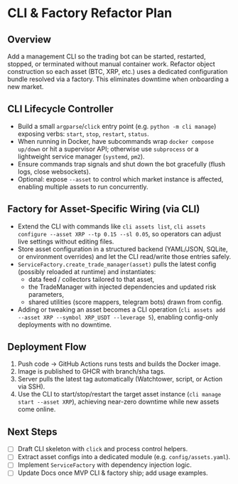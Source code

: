 # CLI & Factory Refactor Plan

## Overview
Add a management CLI so the trading bot can be started, restarted, stopped, or terminated without manual container work. Refactor object construction so each asset (BTC, XRP, etc.) uses a dedicated configuration bundle resolved via a factory. This eliminates downtime when onboarding a new market.

## CLI Lifecycle Controller
- Build a small `argparse`/`click` entry point (e.g. `python -m cli manage`) exposing verbs: `start`, `stop`, `restart`, `status`.
- When running in Docker, have subcommands wrap `docker compose up/down` or hit a supervisor API; otherwise use `subprocess` or a lightweight service manager (`systemd`, `pm2`).
- Ensure commands trap signals and shut down the bot gracefully (flush logs, close websockets).
- Optional: expose `--asset` to control which market instance is affected, enabling multiple assets to run concurrently.

## Factory for Asset-Specific Wiring (via CLI)
- Extend the CLI with commands like `cli assets list`, `cli assets configure --asset XRP --tp 0.15 --sl 0.05`, so operators can adjust live settings without editing files.
- Store asset configuration in a structured backend (YAML/JSON, SQLite, or environment overrides) and let the CLI read/write those entries safely.
- `ServiceFactory.create_trade_manager(asset)` pulls the latest config (possibly reloaded at runtime) and instantiates:
  - data feed / collectors tailored to that asset,
  - the TradeManager with injected dependencies and updated risk parameters,
  - shared utilities (score mappers, telegram bots) drawn from config.
- Adding or tweaking an asset becomes a CLI operation (`cli assets add --asset XRP --symbol XRP_USDT --leverage 5`), enabling config-only deployments with no downtime.

## Deployment Flow
1. Push code → GitHub Actions runs tests and builds the Docker image.
2. Image is published to GHCR with branch/sha tags.
3. Server pulls the latest tag automatically (Watchtower, script, or Action via SSH).
4. Use the CLI to start/stop/restart the target asset instance (`cli manage start --asset XRP`), achieving near-zero downtime while new assets come online.

## Next Steps
- [ ] Draft CLI skeleton with `click` and process control helpers.
- [ ] Extract asset configs into a dedicated module (e.g. `config/assets.yaml`).
- [ ] Implement `ServiceFactory` with dependency injection logic.
- [ ] Update Docs once MVP CLI & factory ship; add usage examples.
